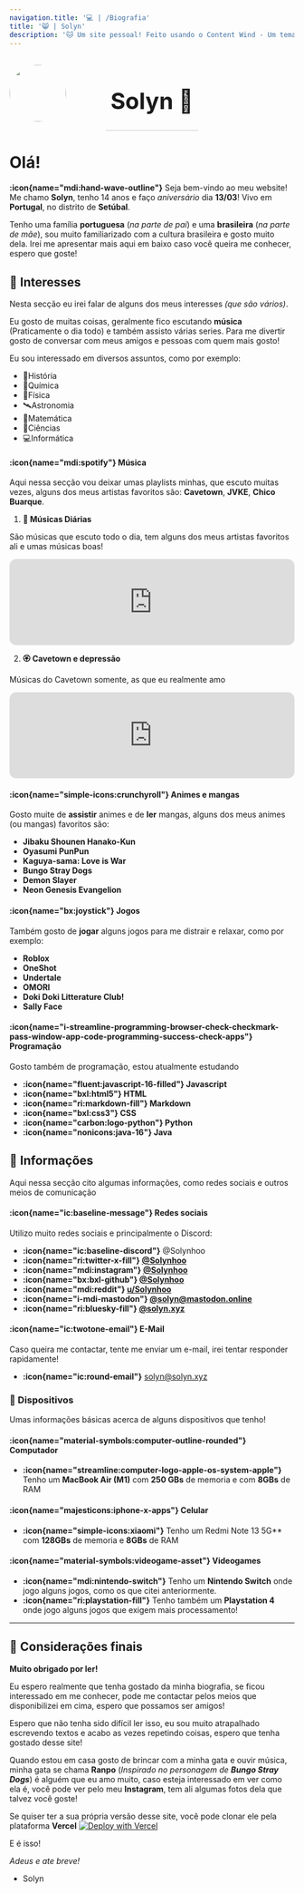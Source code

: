 ```yaml
---
navigation.title: '💻 | /Biografia'
title: '😸 | Solyn'
description: '🐱 Um site pessoal! Feito usando o Content Wind - Um tema do Nuxt. Espero que goste :) '
---
```


<style> 
.container {
 display: grid;
 align-items: center; 
 grid-template-columns: 1fr 1fr 1fr;
 column-gap: 5px;
}

.avatar {
  margin-right: 20px;
  display: block;
  height: 100px;
  width: 100px;
  border-radius: 50%;
}

.text {
  font-size: 20px;
  border-bottom: 1px solid #ccc;
  text-align: center;
}
</style>

<div class="container">
      <div class="image">
        <img src="/avatar.png" class="avatar">
      </div>
      <div class="text">
        <h1>Solyn 🐙</h1>
 </div>
</div>

# Olá!

**:icon{name="mdi:hand-wave-outline"}** Seja bem-vindo ao meu website! Me chamo **Solyn**, tenho 14 anos e faço *aniversário* dia **13/03**! Vivo em **Portugal**, no distrito de **Setúbal**.

Tenho uma família **portuguesa** (*na parte de pai*) e uma **brasileira** (*na parte de mãe*), sou muito familiarizado com a cultura brasileira e gosto muito dela. Irei me apresentar mais aqui em baixo caso você queira me conhecer, espero que goste! 


## 🌿 Interesses
Nesta secção eu irei falar de alguns dos meus interesses *(que são vários)*.

Eu gosto de muitas coisas, geralmente fico escutando **música** (Praticamente o dia todo) e também assisto várias series. Para me divertir gosto de conversar com meus amigos e pessoas com quem mais gosto!


Eu sou interessado em diversos assuntos, como por exemplo:
- 📜História
- 🧪Química
- 🐙Física
- 🛰️Astronomia
- 🟰Matemática
- 🔭Ciências
- 💻Informática

#### :icon{name="mdi:spotify"} Música
Aqui nessa secção vou deixar umas playlists minhas, que escuto muitas vezes, alguns dos meus artistas favoritos são: **Cavetown**, **JVKE**, **Chico Buarque**.

1. **🍜 Músicas Diárias**

São músicas que escuto todo o dia, tem alguns dos meus artistas favoritos ali e umas músicas boas!

<iframe style="border-radius:12px" src="https://open.spotify.com/embed/playlist/20EGnxYErhmglaO3Kvcc3e?utm_source=generator" width="100%" height="152" frameBorder="0" allowfullscreen="" allow="autoplay; clipboard-write; encrypted-media; fullscreen; picture-in-picture" loading="lazy"></iframe>

2. **🏵️ Cavetown e depressão**

Músicas do Cavetown somente, as que eu realmente amo

<iframe style="border-radius:12px" src="https://open.spotify.com/embed/playlist/50k711h6uqWWe8vVnUqeeI?utm_source=generator" width="100%" height="152" frameBorder="0" allowfullscreen="" allow="autoplay; clipboard-write; encrypted-media; fullscreen; picture-in-picture" loading="lazy"></iframe>

#### :icon{name="simple-icons:crunchyroll"} Animes e mangas
Gosto muite de **assistir** animes e de **ler** mangas, alguns dos meus animes (ou mangas) favoritos são:
- **Jibaku Shounen Hanako-Kun**
- **Oyasumi PunPun**
- **Kaguya-sama: Love is War**
- **Bungo Stray Dogs**
- **Demon Slayer**
- **Neon Genesis Evangelion**

#### :icon{name="bx:joystick"} Jogos
Também gosto de **jogar** alguns jogos para me distrair e relaxar, como por exemplo:
- **Roblox**
- **OneShot**
- **Undertale**
- **OMORI**
- **Doki Doki Litterature Club!**
- **Sally Face**



#### :icon{name="i-streamline-programming-browser-check-checkmark-pass-window-app-code-programming-success-check-apps"} Programação
Gosto também de programação, estou atualmente estudando
- **:icon{name="fluent:javascript-16-filled"} Javascript**
- **:icon{name="bxl:html5"} HTML**
- **:icon{name="ri:markdown-fill"} Markdown**
- **:icon{name="bxl:css3"} CSS**
- **:icon{name="carbon:logo-python"} Python**
- **:icon{name="nonicons:java-16"} Java**

## 🌻 Informações
Aqui nessa secção cito algumas informações, como redes sociais e outros meios de comunicação

#### :icon{name="ic:baseline-message"} Redes sociais

Utilizo muito redes sociais e principalmente o Discord:
- **:icon{name="ic:baseline-discord"}**  @Solynhoo
- **:icon{name="ri:twitter-x-fill"} [@Solynhoo](https://x.com/solynhoo)**
- **:icon{name="mdi:instagram"} [@Solynhoo](https://instagram.com/Solynhoo)**
- **:icon{name="bx:bxl-github"} [@Solynhoo](https://github.com/Solynhoo)**
- **:icon{name="mdi:reddit"} [u/Solynhoo](https://reddit.com/u/Solynhoo)**
- **:icon{name="i-mdi-mastodon"} [@solyn@mastodon.online](https://mastodon.online/@solyn)**
- **:icon{name="ri:bluesky-fill"} [@solyn.xyz](https://bsky.app/profile/solyn.xyz)**



#### :icon{name="ic:twotone-email"} E-Mail
Caso queira me contactar, tente me enviar um e-mail, irei tentar responder rapidamente!
- **:icon{name="ic:round-email"}** [solyn@solyn.xyz](mailto:solyn@solyn.xyz)

### 🌷 Dispositivos
Umas informações básicas acerca de alguns dispositivos que tenho!

#### :icon{name="material-symbols:computer-outline-rounded"} Computador
- **:icon{name="streamline:computer-logo-apple-os-system-apple"}** Tenho um **MacBook Air (M1)** com **250 GBs** de memoria e com **8GBs** de RAM


#### :icon{name="majesticons:iphone-x-apps"} Celular
- **:icon{name="simple-icons:xiaomi"}** Tenho um Redmi Note 13 5G** com **128GBs** de memoria e **8GBs** de RAM

#### :icon{name="material-symbols:videogame-asset"} Videogames
- **:icon{name="mdi:nintendo-switch"}** Tenho um **Nintendo Switch** onde jogo alguns jogos, como os que citei anteriormente.
- **:icon{name="ri:playstation-fill"}** Tenho também um **Playstation 4** onde jogo alguns jogos que exigem mais processamento!


---

## 🍂 Considerações finais 

**Muito obrigado por ler!**

Eu espero realmente que tenha gostado da minha biografia, se ficou interessado em me conhecer, pode me contactar pelos meios que disponibilizei em cima, espero que possamos ser amigos!

Espero que não tenha sido difícil ler isso, eu sou muito atrapalhado escrevendo textos e acabo as vezes repetindo coisas, espero que tenha gostado desse site!

Quando estou em casa gosto de brincar com a minha gata e ouvir música, minha gata se chama **Ranpo** (*Inspirado no personagem de **Bungo Stray Dogs***) é alguém que eu amo muito, caso esteja interessado em ver como ela é, você pode ver pelo meu **Instagram**, tem ali algumas fotos dela que talvez você goste!

Se quiser ter a sua própria versão desse site, você pode clonar ele pela plataforma **Vercel** 
[![Deploy with Vercel](https://vercel.com/button)](https://vercel.com/new/clone?repository-url=https%3A%2F%2Fgithub.com%Solynhoo%2sxyz)

E é isso!

*Adeus e ate breve!*

- Solyn

<a rel="me" href="https://mastodon.online/@solyn"></a>
